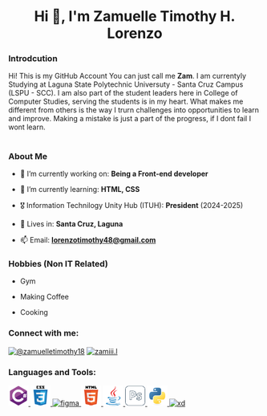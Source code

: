<div>
<h1 align="center">Hi 👋, I'm Zamuelle Timothy H. Lorenzo</h1>
</div>

<div>
  <h3 align="left">Introdcution </h3>
</div>

Hi! This is my GitHub Account You can just call me **Zam**. I am currentyly Studying at Laguna State Polytechnic Universuty - Santa Cruz Campus (LSPU - SCC). I am also part of the student leaders here in College of Computer Studies, serving the students is in my heart. What makes me different from others is the way I trurn challenges into opportunities to learn and improve. Making a mistake is just a part of the progress, if I dont fail I wont learn.

<div>

<div>
  <h1> </h1>
</div>
  
<h3 aling="left"> About Me </h3>
</div>

<div>
  <p>

    
  - 🔭 I’m currently working on: **Being a Front-end developer**

  - 🌱 I’m currently learning: **HTML, CSS**

  - 🎖️ Information Technilogy Unity Hub (ITUH): **President** (2024-2025)

  - 📍 Lives in: **Santa Cruz, Laguna**

  - 📫 Email: **lorenzotimothy48@gmail.com**
  </p>

</div>

<div>
  <h3>Hobbies (Non IT Related) </h3>
</div>

<div>

  
  - Gym 
  
  - Making Coffee
    
  - Cooking
</div>


<h3 align="left">Connect with me:</h3>
<p align="left">
<a href="https://fb.com/@zamuelletimothy18" target="blank"><img align="center" src="https://raw.githubusercontent.com/rahuldkjain/github-profile-readme-generator/master/src/images/icons/Social/facebook.svg" alt="@zamuelletimothy18" height="30" width="40" /></a>
<a href="https://instagram.com/zamiii.l" target="blank"><img align="center" src="https://raw.githubusercontent.com/rahuldkjain/github-profile-readme-generator/master/src/images/icons/Social/instagram.svg" alt="zamiii.l" height="30" width="40" /></a>
</p>

<h3 align="left">Languages and Tools:</h3>
<p align="left"> <a href="https://www.w3schools.com/cs/" target="_blank" rel="noreferrer"> <img src="https://raw.githubusercontent.com/devicons/devicon/master/icons/csharp/csharp-original.svg" alt="csharp" width="40" height="40"/> </a> <a href="https://www.w3schools.com/css/" target="_blank" rel="noreferrer"> <img src="https://raw.githubusercontent.com/devicons/devicon/master/icons/css3/css3-original-wordmark.svg" alt="css3" width="40" height="40"/> </a> <a href="https://www.figma.com/" target="_blank" rel="noreferrer"> <img src="https://www.vectorlogo.zone/logos/figma/figma-icon.svg" alt="figma" width="40" height="40"/> </a> <a href="https://www.w3.org/html/" target="_blank" rel="noreferrer"> <img src="https://raw.githubusercontent.com/devicons/devicon/master/icons/html5/html5-original-wordmark.svg" alt="html5" width="40" height="40"/> </a> <a href="https://www.java.com" target="_blank" rel="noreferrer"> <img src="https://raw.githubusercontent.com/devicons/devicon/master/icons/java/java-original.svg" alt="java" width="40" height="40"/> </a> <a href="https://www.photoshop.com/en" target="_blank" rel="noreferrer"> <img src="https://raw.githubusercontent.com/devicons/devicon/master/icons/photoshop/photoshop-line.svg" alt="photoshop" width="40" height="40"/> </a> <a href="https://www.python.org" target="_blank" rel="noreferrer"> <img src="https://raw.githubusercontent.com/devicons/devicon/master/icons/python/python-original.svg" alt="python" width="40" height="40"/> </a> <a href="https://www.adobe.com/products/xd.html" target="_blank" rel="noreferrer"> <img src="https://cdn.worldvectorlogo.com/logos/adobe-xd.svg" alt="xd" width="40" height="40"/> </a> </p>

